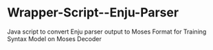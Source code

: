 # Wrapper-Script--Enju-Parser
Java script to convert Enju parser output to Moses Format for Training Syntax Model on Moses Decoder
